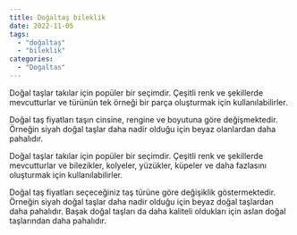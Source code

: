 ```yaml
---
title: Doğaltaş bileklik 
date: 2022-11-05
tags:
  - "doğaltaş"
  - "bileklik"
categories:
  - "Dogaltas"
---
```


Doğal taşlar takılar için popüler bir seçimdir. Çeşitli renk ve şekillerde mevcutturlar ve türünün tek örneği bir parça oluşturmak için kullanılabilirler.

Doğal taş fiyatları taşın cinsine, rengine ve boyutuna göre değişmektedir. Örneğin siyah doğal taşlar daha nadir olduğu için beyaz olanlardan daha pahalıdır.

Doğal taşlar takılar için popüler bir seçimdir. Çeşitli renk ve şekillerde mevcutturlar ve bilezikler, kolyeler, yüzükler, küpeler ve daha fazlasını oluşturmak için kullanılabilirler.

Doğal taş fiyatları seçeceğiniz taş türüne göre değişiklik göstermektedir. Örneğin siyah doğal taşlar daha nadir olduğu için beyaz doğal taşlardan daha pahalıdır. Başak doğal taşları da daha kaliteli oldukları için aslan doğal taşlarından daha pahalıdır.
